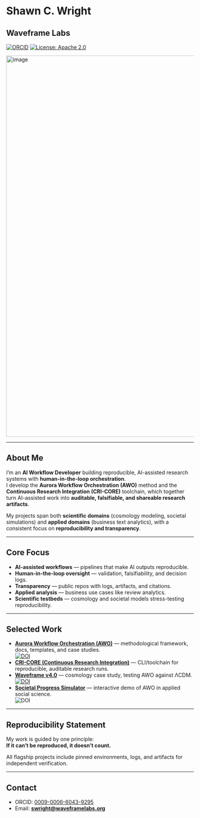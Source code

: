 # Shawn C. Wright
## Waveframe Labs

[![ORCID](https://img.shields.io/badge/ORCID-0009--0006--6043--9295-brightgreen.svg)](https://orcid.org/0009-0006-6043-9295)
[![License: Apache 2.0](https://img.shields.io/badge/License-Apache%202.0-blue.svg)](LICENSE)

<img width="1024" height="1024" alt="image" src="https://github.com/user-attachments/assets/179ebcb9-32b0-40d9-a430-c95595ba038c" />


---

## About Me

I’m an **AI Workflow Developer** building reproducible, AI-assisted research systems with **human-in-the-loop orchestration**.  
I develop the **Aurora Workflow Orchestration (AWO)** method and the **Continuous Research Integration (CRI-CORE)** toolchain, which together turn AI-assisted work into **auditable, falsifiable, and shareable research artifacts**.  

My projects span both **scientific domains** (cosmology modeling, societal simulations) and **applied domains** (business text analytics), with a consistent focus on **reproducibility and transparency**.

---

## Core Focus

- **AI-assisted workflows** — pipelines that make AI outputs reproducible.  
- **Human-in-the-loop oversight** — validation, falsifiability, and decision logs.  
- **Transparency** — public repos with logs, artifacts, and citations.  
- **Applied analysis** — business use cases like review analytics.  
- **Scientific testbeds** — cosmology and societal models stress-testing reproducibility.  

---

## Selected Work

- [**Aurora Workflow Orchestration (AWO)**](https://github.com/Wright-Shawn/Aurora-Workflow-Orchestration) — methodological framework, docs, templates, and case studies.  
[![DOI](https://zenodo.org/badge/DOI/10.5281/zenodo.17041921.svg)](https://doi.org/10.5281/zenodo.17041921)
- [**CRI-CORE (Continuous Research Integration)**](https://github.com/Wright-Shawn/cri-core) — CLI/toolchain for reproducible, auditable research runs.  
- [**Waveframe v4.0**](https://github.com/Wright-Shawn/Waveframe-v4.0) — cosmology case study, testing AWO against ΛCDM.  
[![DOI ](https://zenodo.org/badge/DOI/10.5281/zenodo.17041850.svg)](https://doi.org/10.5281/zenodo.17041850)
- [**Societal Progress Simulator**](https://github.com/Wright-Shawn/Societal-Progress-Simulator.git) — interactive demo of AWO in applied social science.   
![DOI](https://zenodo.org/badge/DOI/10.5281/zenodo.17258420.svg)

---

## Reproducibility Statement

My work is guided by one principle:  
**If it can’t be reproduced, it doesn’t count.**  

All flagship projects include pinned environments, logs, and artifacts for independent verification.

---

## Contact

- ORCID: [0009-0006-6043-9295](https://orcid.org/0009-0006-6043-9295)  
- Email: **swright@waveframelabs.org**
